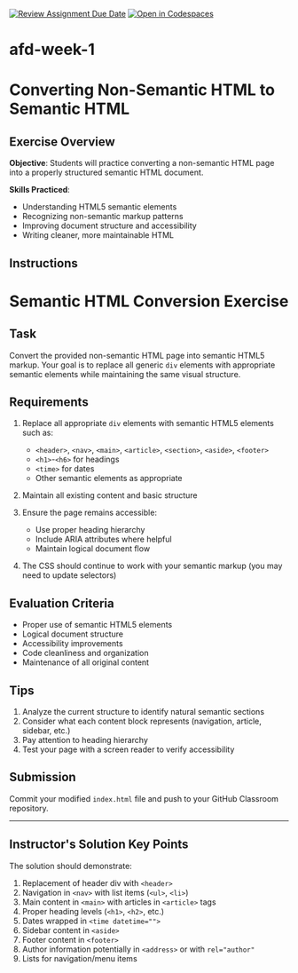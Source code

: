 [![Review Assignment Due Date](https://classroom.github.com/assets/deadline-readme-button-22041afd0340ce965d47ae6ef1cefeee28c7c493a6346c4f15d667ab976d596c.svg)](https://classroom.github.com/a/sSt9c_VN)
[![Open in Codespaces](https://classroom.github.com/assets/launch-codespace-2972f46106e565e64193e422d61a12cf1da4916b45550586e14ef0a7c637dd04.svg)](https://classroom.github.com/open-in-codespaces?assignment_repo_id=19452950)
# afd-week-1

# Converting Non-Semantic HTML to Semantic HTML

## Exercise Overview

**Objective**: Students will practice converting a non-semantic HTML page into a properly structured semantic HTML document.

**Skills Practiced**:
- Understanding HTML5 semantic elements
- Recognizing non-semantic markup patterns
- Improving document structure and accessibility
- Writing cleaner, more maintainable HTML

## Instructions

# Semantic HTML Conversion Exercise

## Task

Convert the provided non-semantic HTML page into semantic HTML5 markup. Your goal is to replace all generic `div` elements with appropriate semantic elements while maintaining the same visual structure.

## Requirements

1. Replace all appropriate `div` elements with semantic HTML5 elements such as:
   - `<header>`, `<nav>`, `<main>`, `<article>`, `<section>`, `<aside>`, `<footer>`
   - `<h1>`-`<h6>` for headings
   - `<time>` for dates
   - Other semantic elements as appropriate

2. Maintain all existing content and basic structure

3. Ensure the page remains accessible:
   - Use proper heading hierarchy
   - Include ARIA attributes where helpful
   - Maintain logical document flow

4. The CSS should continue to work with your semantic markup (you may need to update selectors)

## Evaluation Criteria

- Proper use of semantic HTML5 elements
- Logical document structure
- Accessibility improvements
- Code cleanliness and organization
- Maintenance of all original content

## Tips

1. Analyze the current structure to identify natural semantic sections
2. Consider what each content block represents (navigation, article, sidebar, etc.)
3. Pay attention to heading hierarchy
4. Test your page with a screen reader to verify accessibility

## Submission

Commit your modified `index.html` file and push to your GitHub Classroom repository.

---

## Instructor's Solution Key Points

The solution should demonstrate:
1. Replacement of header div with `<header>`
2. Navigation in `<nav>` with list items (`<ul>`, `<li>`)
3. Main content in `<main>` with articles in `<article>` tags
4. Proper heading levels (`<h1>`, `<h2>`, etc.)
5. Dates wrapped in `<time datetime="">`
6. Sidebar content in `<aside>`
7. Footer content in `<footer>`
8. Author information potentially in `<address>` or with `rel="author"`
9. Lists for navigation/menu items
